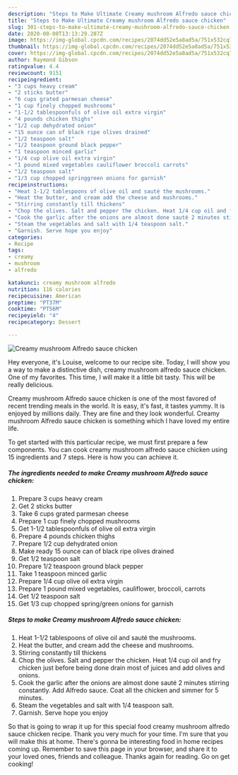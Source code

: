 ```yaml
---
description: "Steps to Make Ultimate Creamy mushroom Alfredo sauce chicken"
title: "Steps to Make Ultimate Creamy mushroom Alfredo sauce chicken"
slug: 301-steps-to-make-ultimate-creamy-mushroom-alfredo-sauce-chicken
date: 2020-08-08T13:13:29.287Z
image: https://img-global.cpcdn.com/recipes/2074dd52e5a8ad5a/751x532cq70/creamy-mushroom-alfredo-sauce-chicken-recipe-main-photo.jpg
thumbnail: https://img-global.cpcdn.com/recipes/2074dd52e5a8ad5a/751x532cq70/creamy-mushroom-alfredo-sauce-chicken-recipe-main-photo.jpg
cover: https://img-global.cpcdn.com/recipes/2074dd52e5a8ad5a/751x532cq70/creamy-mushroom-alfredo-sauce-chicken-recipe-main-photo.jpg
author: Raymond Gibson
ratingvalue: 4.4
reviewcount: 9151
recipeingredient:
- "3 cups heavy cream"
- "2 sticks butter"
- "6 cups grated parmesan cheese"
- "1 cup finely chopped mushrooms"
- "1-1/2 tablespoonfuls of olive oil extra virgin"
- "4 pounds chicken thighs"
- "1/2 cup dehydrated onion"
- "15 ounce can of black ripe olives drained"
- "1/2 teaspoon salt"
- "1/2 teaspoon ground black pepper"
- "1 teaspoon minced garlic"
- "1/4 cup olive oil extra virgin"
- "1 pound mixed vegetables cauliflower broccoli carrots"
- "1/2 teaspoon salt"
- "1/3 cup chopped springgreen onions for garnish"
recipeinstructions:
- "Heat 1-1/2 tablespoons of olive oil and sauté the mushrooms."
- "Heat the butter, and cream add the cheese and mushrooms."
- "Stirring constantly till thickens"
- "Chop the olives. Salt and pepper the chicken. Heat 1/4 cup oil and fry chicken just before being done drain most of juices and add olives and onions."
- "Cook the garlic after the onions are almost done sauté 2 minutes stirring constantly.  Add Alfredo sauce. Coat all the chicken and simmer for 5 minutes."
- "Steam the vegetables and salt with 1/4 teaspoon salt."
- "Garnish. Serve hope you enjoy"
categories:
- Recipe
tags:
- creamy
- mushroom
- alfredo

katakunci: creamy mushroom alfredo 
nutrition: 116 calories
recipecuisine: American
preptime: "PT37M"
cooktime: "PT56M"
recipeyield: "4"
recipecategory: Dessert

---
```



![Creamy mushroom Alfredo sauce chicken](https://img-global.cpcdn.com/recipes/2074dd52e5a8ad5a/751x532cq70/creamy-mushroom-alfredo-sauce-chicken-recipe-main-photo.jpg)

Hey everyone, it's Louise, welcome to our recipe site. Today, I will show you a way to make a distinctive dish, creamy mushroom alfredo sauce chicken. One of my favorites. This time, I will make it a little bit tasty. This will be really delicious.

Creamy mushroom Alfredo sauce chicken is one of the most favored of recent trending meals in the world. It is easy, it's fast, it tastes yummy. It is enjoyed by millions daily. They are fine and they look wonderful. Creamy mushroom Alfredo sauce chicken is something which I have loved my entire life.




To get started with this particular recipe, we must first prepare a few components. You can cook creamy mushroom alfredo sauce chicken using 15 ingredients and 7 steps. Here is how you can achieve it.

<!--inarticleads1-->

##### The ingredients needed to make Creamy mushroom Alfredo sauce chicken:

1. Prepare 3 cups heavy cream
1. Get 2 sticks butter
1. Take 6 cups grated parmesan cheese
1. Prepare 1 cup finely chopped mushrooms
1. Get 1-1/2 tablespoonfuls of olive oil extra virgin
1. Prepare 4 pounds chicken thighs
1. Prepare 1/2 cup dehydrated onion
1. Make ready 15 ounce can of black ripe olives drained
1. Get 1/2 teaspoon salt
1. Prepare 1/2 teaspoon ground black pepper
1. Take 1 teaspoon minced garlic
1. Prepare 1/4 cup olive oil extra virgin
1. Prepare 1 pound mixed vegetables, cauliflower, broccoli, carrots
1. Get 1/2 teaspoon salt
1. Get 1/3 cup chopped spring/green onions for garnish




<!--inarticleads2-->

##### Steps to make Creamy mushroom Alfredo sauce chicken:

1. Heat 1-1/2 tablespoons of olive oil and sauté the mushrooms.
1. Heat the butter, and cream add the cheese and mushrooms.
1. Stirring constantly till thickens
1. Chop the olives. Salt and pepper the chicken. Heat 1/4 cup oil and fry chicken just before being done drain most of juices and add olives and onions.
1. Cook the garlic after the onions are almost done sauté 2 minutes stirring constantly.  Add Alfredo sauce. Coat all the chicken and simmer for 5 minutes.
1. Steam the vegetables and salt with 1/4 teaspoon salt.
1. Garnish. Serve hope you enjoy




So that is going to wrap it up for this special food creamy mushroom alfredo sauce chicken recipe. Thank you very much for your time. I'm sure that you will make this at home. There's gonna be interesting food in home recipes coming up. Remember to save this page in your browser, and share it to your loved ones, friends and colleague. Thanks again for reading. Go on get cooking!

